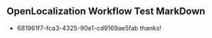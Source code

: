 ## OpenLocalization Workflow Test MarkDown
* 681961f7-fca3-4325-90e1-cd9169ae5fab thanks!

<!--HONumber=Sep16_HO1-->


